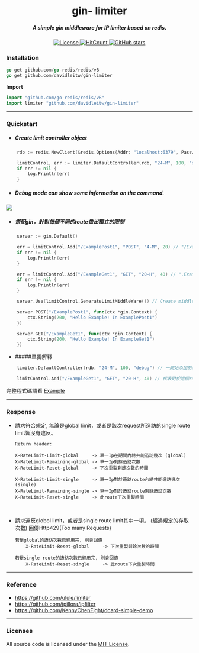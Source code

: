 <h1 align="center">gin- limiter</h1>
<h5 align="center">A simple gin middleware for IP limiter based on redis.</h5>

<p align="center">
    <a href="https://www.gnu.org/licenses/"> 
        <img src="https://img.shields.io/github/license/davidleitw/goGamer.svg" alt="License">
    </a>
    <a href="http://hits.dwyl.com/davidleitw/gin-limiter">
        <img src=http://hits.dwyl.com/davidleitw/gin-limiter.svg alt="HitCount">
    </a>
    <a href="https://github.com/davidleitw/gin-limiter/stargazers"> 
        <img src="https://img.shields.io/github/stars/davidleitw/gin-limiter" alt="GitHub stars">
    </a>
</p>

### Installation

```go 
go get github.com/go-redis/redis/v8
go get github.com/davidleitw/gin-limiter 
``` 

**Import**
```go 
import "github.com/go-redis/redis/v8"
import limiter "github.com/davidleitw/gin-limiter"
```
<hr>

### Quickstart

- ##### Create limit controller object
```go
    rdb := redis.NewClient(&redis.Options{Addr: "localhost:6379", Password: "", DB: 0}) // set redis Client

    limitControl, err := limiter.DefaultController(rdb, "24-M", 100, "debug") // Debug mode, each 24 minutes can send 100 times request from single Ip.
    if err != nil {
        log.Println(err)
    }

```

- ##### Debug mode can show some information on the command.
![](https://imgur.com/KeZsQpQ.png)

- ##### 搭配gin，針對每個不同的route做出獨立的限制
```go
    server := gin.Default()

    err = limitControl.Add("/ExamplePost1", "POST", "4-M", 20) // "/ExamplePost1" route, each 4 minutes can send 20 times request from single Ip.
    if err != nil {
        log.Println(err)
    }

    err = limitControl.Add("/ExampleGet1", "GET", "20-H", 40) // ".ExampleGet1" route, each 20 hours can send 40 times request from single Ip.
    if err != nil {
        log.Println(err)
    }

    server.Use(limitControl.GenerateLimitMiddleWare()) // Create middleWare

    server.POST("/ExamplePost1", func(ctx *gin.Context) {
        ctx.String(200, "Hello Example! In ExamplePost1")
    })

    server.GET("/ExampleGet1", func(ctx *gin.Context) {
        ctx.String(200, "Hello Example! In ExampleGet1")
    })
```


- #####單獨解釋
```go
    limiter.DefaultController(rdb, "24-M", 100, "debug") // 一開始添加的是全域limit, 對於這個server來說, 限制單一Ip24分鐘內最多存取100次。

    limitControl.Add("/ExampleGet1", "GET", "20-H", 40) // 代表對於這個route, 限制單一Ip20小時內最多存取40次。
```

完整程式碼請看 [Example](https://github.com/davidleitw/gin-limiter/blob/master/Example/example.go)

<hr>

### Response 
- 請求符合規定, 無論是global limit，或者是該次request所造訪的single route limit皆沒有違反。 
    ```shell
    Return header:

    X-RateLimit-Limit-global     -> 單一Ip在期間內總共能造訪幾次 (global)
    X-RateLimit-Remaining-global -> 單一Ip剩餘造訪次數
    X-RateLimit-Reset-global     -> 下次重製剩餘次數的時間

    X-RateLimit-Limit-single     -> 單一Ip對於造訪route內總共能造訪幾次 (single)
    X-RateLimit-Remaining-single -> 單一Ip對於造訪route剩餘造訪次數
    X-RateLimit-Reset-single     -> 此route下次重製時間
    ```


<br>

- 請求違反globol limit，或者是single route limit其中一項。 (超過規定的存取次數)
    回傳Http429(Too many Requests) 
    ```shell
    若是global的造訪次數已經用完, 則會回傳
        X-RateLimit-Reset-global     -> 下次重製剩餘次數的時間

    若是single route的造訪次數已經用完, 則會回傳
        X-RateLimit-Reset-single     -> 此route下次重製時間
    ```

<hr>

### Reference
- https://github.com/ulule/limiter
- https://github.com/jpillora/ipfilter
- https://github.com/KennyChenFight/dcard-simple-demo

<hr>

### Licenses

All source code is licensed under the [MIT License](https://github.com/davidleitw/gin-limiter/blob/master/LICENSE).

